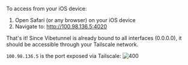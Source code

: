 To access from your iOS device:

  1. Open Safari (or any browser) on your iOS device
  2. Navigate to: http://100.98.136.5:4020

That's it! Since Vibetunnel is already bound to all interfaces (0.0.0.0), it should be accessible through your Tailscale network.

`100.98.136.5` is the port exposed via Tailscale:
![400](https://cln.sh/vC10YGvQ+)

